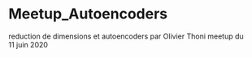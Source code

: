 # Meetup_Autoencoders
reduction de dimensions et autoencoders par Olivier Thoni
meetup du 11 juin 2020
